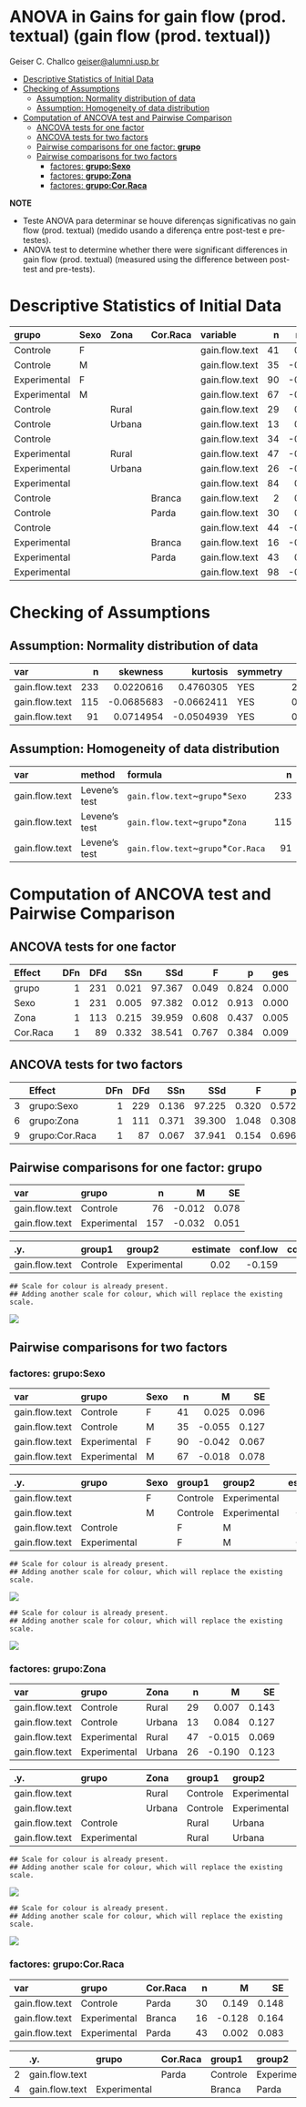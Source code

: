 ANOVA in Gains for gain flow (prod. textual) (gain flow (prod. textual))
================
Geiser C. Challco <geiser@alumni.usp.br>

- [Descriptive Statistics of Initial
  Data](#descriptive-statistics-of-initial-data)
- [Checking of Assumptions](#checking-of-assumptions)
  - [Assumption: Normality distribution of
    data](#assumption-normality-distribution-of-data)
  - [Assumption: Homogeneity of data
    distribution](#assumption-homogeneity-of-data-distribution)
- [Computation of ANCOVA test and Pairwise
  Comparison](#computation-of-ancova-test-and-pairwise-comparison)
  - [ANCOVA tests for one factor](#ancova-tests-for-one-factor)
  - [ANCOVA tests for two factors](#ancova-tests-for-two-factors)
  - [Pairwise comparisons for one factor:
    **grupo**](#pairwise-comparisons-for-one-factor-grupo)
  - [Pairwise comparisons for two
    factors](#pairwise-comparisons-for-two-factors)
    - [factores: **grupo:Sexo**](#factores-gruposexo)
    - [factores: **grupo:Zona**](#factores-grupozona)
    - [factores: **grupo:Cor.Raca**](#factores-grupocorraca)

**NOTE**

- Teste ANOVA para determinar se houve diferenças significativas no gain
  flow (prod. textual) (medido usando a diferença entre post-test e
  pre-testes).
- ANOVA test to determine whether there were significant differences in
  gain flow (prod. textual) (measured using the difference between
  post-test and pre-tests).

# Descriptive Statistics of Initial Data

| grupo        | Sexo | Zona   | Cor.Raca | variable       |   n |   mean | median |    min |   max |    sd |    se |    ci |   iqr |
|:-------------|:-----|:-------|:---------|:---------------|----:|-------:|-------:|-------:|------:|------:|------:|------:|------:|
| Controle     | F    |        |          | gain.flow.text |  41 |  0.025 |  0.000 | -1.000 | 1.778 | 0.614 | 0.096 | 0.194 | 0.778 |
| Controle     | M    |        |          | gain.flow.text |  35 | -0.055 | -0.111 | -2.000 | 1.681 | 0.754 | 0.127 | 0.259 | 0.944 |
| Experimental | F    |        |          | gain.flow.text |  90 | -0.042 | -0.111 | -1.583 | 1.578 | 0.633 | 0.067 | 0.133 | 0.778 |
| Experimental | M    |        |          | gain.flow.text |  67 | -0.018 |  0.000 | -1.778 | 2.000 | 0.641 | 0.078 | 0.156 | 0.889 |
| Controle     |      | Rural  |          | gain.flow.text |  29 |  0.007 |  0.000 | -1.333 | 1.681 | 0.769 | 0.143 | 0.293 | 1.000 |
| Controle     |      | Urbana |          | gain.flow.text |  13 |  0.084 |  0.222 | -0.778 | 0.667 | 0.460 | 0.127 | 0.278 | 0.778 |
| Controle     |      |        |          | gain.flow.text |  34 | -0.065 | -0.167 | -2.000 | 1.778 | 0.679 | 0.116 | 0.237 | 0.861 |
| Experimental |      | Rural  |          | gain.flow.text |  47 | -0.015 |  0.111 | -1.333 | 0.778 | 0.473 | 0.069 | 0.139 | 0.778 |
| Experimental |      | Urbana |          | gain.flow.text |  26 | -0.190 | -0.181 | -1.583 | 1.111 | 0.630 | 0.123 | 0.254 | 0.885 |
| Experimental |      |        |          | gain.flow.text |  84 |  0.007 | -0.028 | -1.778 | 2.000 | 0.710 | 0.077 | 0.154 | 0.889 |
| Controle     |      |        | Branca   | gain.flow.text |   2 |  0.222 |  0.222 |  0.000 | 0.444 | 0.314 | 0.222 | 2.824 | 0.222 |
| Controle     |      |        | Parda    | gain.flow.text |  30 |  0.149 |  0.111 | -1.333 | 1.778 | 0.811 | 0.148 | 0.303 | 1.139 |
| Controle     |      |        |          | gain.flow.text |  44 | -0.132 | -0.167 | -2.000 | 0.889 | 0.567 | 0.086 | 0.172 | 0.778 |
| Experimental |      |        | Branca   | gain.flow.text |  16 | -0.128 |  0.111 | -1.500 | 0.778 | 0.655 | 0.164 | 0.349 | 0.778 |
| Experimental |      |        | Parda    | gain.flow.text |  43 |  0.002 | -0.111 | -1.111 | 1.578 | 0.541 | 0.083 | 0.167 | 0.611 |
| Experimental |      |        |          | gain.flow.text |  98 | -0.031 | -0.083 | -1.778 | 2.000 | 0.673 | 0.068 | 0.135 | 0.889 |

# Checking of Assumptions

## Assumption: Normality distribution of data

| var            |   n |   skewness |   kurtosis | symmetry | statistic | method     |         p | p.signif | normality |
|:---------------|----:|-----------:|-----------:|:---------|----------:|:-----------|----------:|:---------|:----------|
| gain.flow.text | 233 |  0.0220616 |  0.4760305 | YES      | 2.4697250 | D’Agostino | 0.2908748 | ns       | \-        |
| gain.flow.text | 115 | -0.0685683 | -0.0662411 | YES      | 0.1755519 | D’Agostino | 0.9159661 | ns       | QQ        |
| gain.flow.text |  91 |  0.0714954 | -0.0504939 | YES      | 0.2255446 | D’Agostino | 0.8933540 | ns       | YES       |

## Assumption: Homogeneity of data distribution

| var            | method        | formula                              |   n | df1 | df2 | statistic |         p | p.signif |
|:---------------|:--------------|:-------------------------------------|----:|----:|----:|----------:|----------:|:---------|
| gain.flow.text | Levene’s test | `gain.flow.text`~`grupo`\*`Sexo`     | 233 |   3 | 229 | 0.4704066 | 0.7032031 | ns       |
| gain.flow.text | Levene’s test | `gain.flow.text`~`grupo`\*`Zona`     | 115 |   3 | 111 | 2.8118728 | 0.0426891 | ns       |
| gain.flow.text | Levene’s test | `gain.flow.text`~`grupo`\*`Cor.Raca` |  91 |   3 |  87 | 2.3880069 | 0.0743788 | ns       |

# Computation of ANCOVA test and Pairwise Comparison

## ANCOVA tests for one factor

| Effect   | DFn | DFd |   SSn |    SSd |     F |     p |   ges | p\<.05 |
|:---------|----:|----:|------:|-------:|------:|------:|------:|:-------|
| grupo    |   1 | 231 | 0.021 | 97.367 | 0.049 | 0.824 | 0.000 |        |
| Sexo     |   1 | 231 | 0.005 | 97.382 | 0.012 | 0.913 | 0.000 |        |
| Zona     |   1 | 113 | 0.215 | 39.959 | 0.608 | 0.437 | 0.005 |        |
| Cor.Raca |   1 |  89 | 0.332 | 38.541 | 0.767 | 0.384 | 0.009 |        |

## ANCOVA tests for two factors

|     | Effect         | DFn | DFd |   SSn |    SSd |     F |     p |   ges | p\<.05 |
|:----|:---------------|----:|----:|------:|-------:|------:|------:|------:|:-------|
| 3   | grupo:Sexo     |   1 | 229 | 0.136 | 97.225 | 0.320 | 0.572 | 0.001 |        |
| 6   | grupo:Zona     |   1 | 111 | 0.371 | 39.300 | 1.048 | 0.308 | 0.009 |        |
| 9   | grupo:Cor.Raca |   1 |  87 | 0.067 | 37.941 | 0.154 | 0.696 | 0.002 |        |

## Pairwise comparisons for one factor: **grupo**

| var            | grupo        |   n |      M |    SE |
|:---------------|:-------------|----:|-------:|------:|
| gain.flow.text | Controle     |  76 | -0.012 | 0.078 |
| gain.flow.text | Experimental | 157 | -0.032 | 0.051 |

| .y.            | group1   | group2       | estimate | conf.low | conf.high |    se | statistic |     p | p.adj | p.adj.signif |
|:---------------|:---------|:-------------|---------:|---------:|----------:|------:|----------:|------:|------:|:-------------|
| gain.flow.text | Controle | Experimental |     0.02 |   -0.159 |     0.199 | 0.091 |     0.222 | 0.824 | 0.824 | ns           |

    ## Scale for colour is already present.
    ## Adding another scale for colour, which will replace the existing scale.

![](wordgen-gain.flow.text-Serie-8-ano-gain_files/figure-gfm/unnamed-chunk-18-1.png)<!-- -->

## Pairwise comparisons for two factors

### factores: **grupo:Sexo**

| var            | grupo        | Sexo |   n |      M |    SE |
|:---------------|:-------------|:-----|----:|-------:|------:|
| gain.flow.text | Controle     | F    |  41 |  0.025 | 0.096 |
| gain.flow.text | Controle     | M    |  35 | -0.055 | 0.127 |
| gain.flow.text | Experimental | F    |  90 | -0.042 | 0.067 |
| gain.flow.text | Experimental | M    |  67 | -0.018 | 0.078 |

| .y.            | grupo        | Sexo | group1   | group2       | estimate | conf.low | conf.high |    se | statistic |     p | p.adj | p.adj.signif |
|:---------------|:-------------|:-----|:---------|:-------------|---------:|---------:|----------:|------:|----------:|------:|------:|:-------------|
| gain.flow.text |              | F    | Controle | Experimental |    0.067 |   -0.175 |     0.309 | 0.123 |     0.546 | 0.585 | 0.585 | ns           |
| gain.flow.text |              | M    | Controle | Experimental |   -0.037 |   -0.304 |     0.231 | 0.136 |    -0.269 | 0.788 | 0.788 | ns           |
| gain.flow.text | Controle     |      | F        | M            |    0.079 |   -0.216 |     0.375 | 0.150 |     0.530 | 0.597 | 0.597 | ns           |
| gain.flow.text | Experimental |      | F        | M            |   -0.024 |   -0.231 |     0.183 | 0.105 |    -0.230 | 0.819 | 0.819 | ns           |

    ## Scale for colour is already present.
    ## Adding another scale for colour, which will replace the existing scale.

![](wordgen-gain.flow.text-Serie-8-ano-gain_files/figure-gfm/unnamed-chunk-28-1.png)<!-- -->

    ## Scale for colour is already present.
    ## Adding another scale for colour, which will replace the existing scale.

![](wordgen-gain.flow.text-Serie-8-ano-gain_files/figure-gfm/unnamed-chunk-29-1.png)<!-- -->

### factores: **grupo:Zona**

| var            | grupo        | Zona   |   n |      M |    SE |
|:---------------|:-------------|:-------|----:|-------:|------:|
| gain.flow.text | Controle     | Rural  |  29 |  0.007 | 0.143 |
| gain.flow.text | Controle     | Urbana |  13 |  0.084 | 0.127 |
| gain.flow.text | Experimental | Rural  |  47 | -0.015 | 0.069 |
| gain.flow.text | Experimental | Urbana |  26 | -0.190 | 0.123 |

| .y.            | grupo        | Zona   | group1   | group2       | estimate | conf.low | conf.high |    se | statistic |     p | p.adj | p.adj.signif |
|:---------------|:-------------|:-------|:---------|:-------------|---------:|---------:|----------:|------:|----------:|------:|------:|:-------------|
| gain.flow.text |              | Rural  | Controle | Experimental |    0.022 |   -0.256 |     0.300 | 0.141 |     0.157 | 0.875 | 0.875 | ns           |
| gain.flow.text |              | Urbana | Controle | Experimental |    0.274 |   -0.126 |     0.675 | 0.202 |     1.356 | 0.178 | 0.178 | ns           |
| gain.flow.text | Controle     |        | Rural    | Urbana       |   -0.078 |   -0.471 |     0.316 | 0.199 |    -0.391 | 0.696 | 0.696 | ns           |
| gain.flow.text | Experimental |        | Rural    | Urbana       |    0.174 |   -0.114 |     0.462 | 0.145 |     1.198 | 0.233 | 0.233 | ns           |

    ## Scale for colour is already present.
    ## Adding another scale for colour, which will replace the existing scale.

![](wordgen-gain.flow.text-Serie-8-ano-gain_files/figure-gfm/unnamed-chunk-37-1.png)<!-- -->

    ## Scale for colour is already present.
    ## Adding another scale for colour, which will replace the existing scale.

![](wordgen-gain.flow.text-Serie-8-ano-gain_files/figure-gfm/unnamed-chunk-38-1.png)<!-- -->

### factores: **grupo:Cor.Raca**

| var            | grupo        | Cor.Raca |   n |      M |    SE |
|:---------------|:-------------|:---------|----:|-------:|------:|
| gain.flow.text | Controle     | Parda    |  30 |  0.149 | 0.148 |
| gain.flow.text | Experimental | Branca   |  16 | -0.128 | 0.164 |
| gain.flow.text | Experimental | Parda    |  43 |  0.002 | 0.083 |

|     | .y.            | grupo        | Cor.Raca | group1   | group2       | estimate | conf.low | conf.high |    se | statistic |     p | p.adj | p.adj.signif |
|:----|:---------------|:-------------|:---------|:---------|:-------------|---------:|---------:|----------:|------:|----------:|------:|------:|:-------------|
| 2   | gain.flow.text |              | Parda    | Controle | Experimental |    0.147 |   -0.167 |     0.460 | 0.158 |     0.930 | 0.355 | 0.355 | ns           |
| 4   | gain.flow.text | Experimental |          | Branca   | Parda        |   -0.130 |   -0.516 |     0.256 | 0.194 |    -0.671 | 0.504 | 0.504 | ns           |
